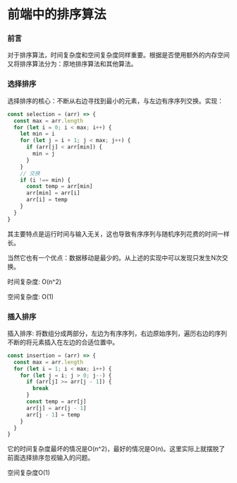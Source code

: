 # 前端中的排序算法

### 前言

  对于排序算法，时间复杂度和空间复杂度同样重要。根据是否使用额外的内存空间又将排序算法分为：原地排序算法和其他算法。

### 选择排序

  选择排序的核心：不断从右边寻找到最小的元素，与左边有序序列交换。实现：

```JavaScript
const selection = (arr) => {
  const max = arr.length
  for (let i = 0; i < max; i++) {
    let min = i
    for (let j = i + 1; j < max; j++) {
      if (arr[j] < arr[min]) {
        min = j
      }
    }
    // 交换
    if (i !== min) {
      const temp = arr[min]
      arr[min] = arr[i]
      arr[i] = temp
    }
  }
}
```

  其主要特点是运行时间与输入无关，这也导致有序序列与随机序列花费的时间一样长。

  当然它也有一个优点：数据移动是最少的。从上述的实现中可以发现只发生N次交换。

  时间复杂度: O(n^2)

  空间复杂度: O(1)

### 插入排序

  插入排序: 将数组分成两部分，左边为有序序列，右边原始序列，遍历右边的序列不断的将元素插入在左边的合适位置中。

```JavaScript
const insertion = (arr) => {
  const max = arr.length
  for (let i = 1; i < max; i++) {
    for (let j = i; j > 0; j--) {
      if (arr[j] >= arr[j - 1]) {
        break
      }
      const temp = arr[j]
      arr[j] = arr[j - 1]
      arr[j - 1] = temp
    }
  }
}
```

  它的时间复杂度最坏的情况是O(n^2)，最好的情况是O(n)。这里实际上就摆脱了前面选择排序忽视输入的问题。

  空间复杂度O(1)